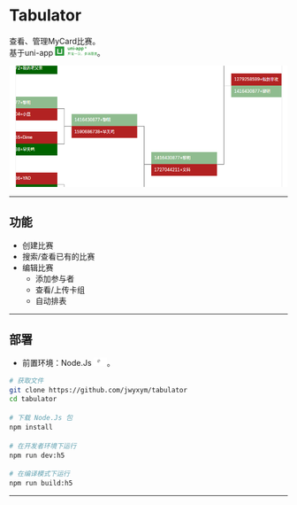 # Tabulator
查看、管理MyCard比赛。  
基于uni-app [<img src="./images/readme_uni-app.png" width=15% alt="uni-app">](https://uniapp.dcloud.net.cn/)。

![排表示例](images/readme_banner.png)
* * *

## 功能

+ 创建比赛
+ 搜索/查看已有的比赛
+ 编辑比赛
    + 添加参与者
    + 查看/上传卡组
    + 自动排表
* * *

## 部署

+ 前置环境：Node.Js [<img src="./images/readme_node_logo.svg" width=5% alt="Node.Js">](https://nodejs.org/)。
```bash
# 获取文件
git clone https://github.com/jwyxym/tabulator
cd tabulator

# 下载 Node.Js 包
npm install

# 在开发者环境下运行
npm run dev:h5

# 在编译模式下运行
npm run build:h5
```
* * *